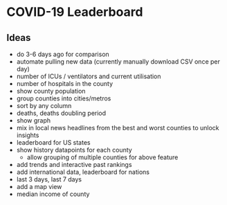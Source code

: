 # COVID-19 Leaderboard


## Ideas

- do 3-6 days ago for comparison
- automate pulling new data (currently manually download CSV once per day)
- number of ICUs / ventilators and current utilisation
- number of hospitals in the county
- show county population
- group counties into cities/metros
- sort by any column
- deaths, deaths doubling period
- show graph
- mix in local news headlines from the best and worst counties to unlock insights
- leaderboard for US states
- show history datapoints for each county
    - allow grouping of multiple counties for above feature
- add trends and interactive past rankings
- add international data, leaderboard for nations
- last 3 days, last 7 days
- add a map view
- median income of county
